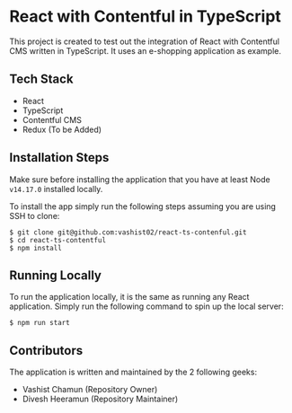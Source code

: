 # React with Contentful in TypeScript

This project is created to test out the integration of React with Contentful CMS written in TypeScript.
It uses an e-shopping application as example.

## Tech Stack

- React
- TypeScript
- Contentful CMS
- Redux (To be Added)

## Installation Steps

Make sure before installing the application that you have at least Node `v14.17.0` installed locally.

To install the app simply run the following steps assuming you are using SSH to clone:

```
$ git clone git@github.com:vashist02/react-ts-contenful.git
$ cd react-ts-contentful
$ npm install
```

## Running Locally

To run the application locally, it is the same as running any React application. Simply run the following command to spin up the local server:

```
$ npm run start
```

## Contributors

The application is written and maintained by the 2 following geeks:

- Vashist Chamun (Repository Owner)
- Divesh Heeramun (Repository Maintainer)
